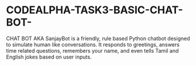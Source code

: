# CODEALPHA-TASK3-BASIC-CHAT-BOT-
CHAT BOT AKA SanjayBot is a friendly, rule based Python chatbot designed to simulate human like conversations. It responds to greetings, answers time related questions, remembers your name, and even tells Tamil and English jokes based on user inputs.

